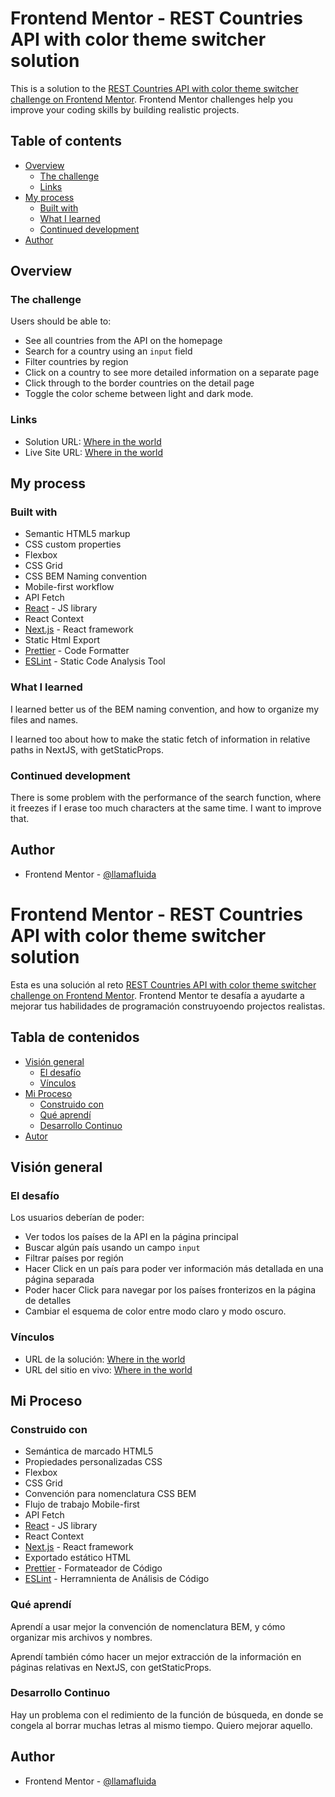 # Frontend Mentor - REST Countries API with color theme switcher solution

This is a solution to the [REST Countries API with color theme switcher challenge on Frontend Mentor](https://www.frontendmentor.io/challenges/rest-countries-api-with-color-theme-switcher-5cacc469fec04111f7b848ca). Frontend Mentor challenges help you improve your coding skills by building realistic projects.

## Table of contents

- [Overview](#overview)
  - [The challenge](#the-challenge)
  - [Links](#links)
- [My process](#my-process)
  - [Built with](#built-with)
  - [What I learned](#what-i-learned)
  - [Continued development](#continued-development)
- [Author](#author)

## Overview

### The challenge

Users should be able to:

- See all countries from the API on the homepage
- Search for a country using an `input` field
- Filter countries by region
- Click on a country to see more detailed information on a separate page
- Click through to the border countries on the detail page
- Toggle the color scheme between light and dark mode.

### Links

- Solution URL: [Where in the world](https://llamafluida.github.io/where-in-the-world)
- Live Site URL: [Where in the world](https://llamafluida.github.io/where-in-the-world)

## My process

### Built with

- Semantic HTML5 markup
- CSS custom properties
- Flexbox
- CSS Grid
- CSS BEM Naming convention
- Mobile-first workflow
- API Fetch
- [React](https://reactjs.org/) - JS library
- React Context
- [Next.js](https://nextjs.org/) - React framework
- Static Html Export
- [Prettier](https://prettier.io/) - Code Formatter
- [ESLint](https://eslint.org/) - Static Code Analysis Tool

### What I learned

I learned better us of the BEM naming convention, and how to organize my files and names.

I learned too about how to make the static fetch of information in relative paths in NextJS, with getStaticProps.

### Continued development

There is some problem with the performance of the search function, where it freezes if I erase too much characters at the same time. I want to improve that.

## Author

- Frontend Mentor - [@llamafluida](https://www.frontendmentor.io/profile/llamafluida)


# Frontend Mentor - REST Countries API with color theme switcher solution

Esta es una solución  al reto [REST Countries API with color theme switcher challenge on Frontend Mentor](https://www.frontendmentor.io/challenges/rest-countries-api-with-color-theme-switcher-5cacc469fec04111f7b848ca). Frontend Mentor te desafía a ayudarte a mejorar tus habilidades de programación  construyoendo projectos realistas.

## Tabla de contenidos

- [Visión general](#visión-general)
  - [El desafío](#el-desafío)
  - [Vínculos](#vínculos)
- [Mi Proceso](#mi-proceso)
  - [Construido con](#construido-con)
  - [Qué aprendí](#qué-aprendí)
  - [Desarrollo Continuo](#desarrollo-continuo)
- [Autor](#autor)

## Visión general

### El desafío

Los usuarios deberían de poder:

- Ver todos los países de la API en la página principal
- Buscar algún país usando un campo `input`
- Filtrar países por región
- Hacer Click en un país para poder ver información más detallada en una página separada
- Poder hacer Click para navegar por los países fronterizos en la página de detalles
- Cambiar el esquema de color entre modo claro y modo oscuro.

### Vínculos

- URL de la solución: [Where in the world](https://llamafluida.github.io/where-in-the-world)
- URL del sitio en vivo: [Where in the world](https://llamafluida.github.io/where-in-the-world)

## Mi Proceso

### Construido con

- Semántica de marcado HTML5
- Propiedades personalizadas CSS
- Flexbox
- CSS Grid
- Convención para nomenclatura CSS BEM
- Flujo de trabajo Mobile-first 
- API Fetch
- [React](https://reactjs.org/) - JS library
- React Context
- [Next.js](https://nextjs.org/) - React framework
- Exportado estático HTML
- [Prettier](https://prettier.io/) - Formateador de Código
- [ESLint](https://eslint.org/) - Herramnienta de Análisis de Código

### Qué aprendí

Aprendí a usar mejor la convención de nomenclatura BEM, y cómo organizar mis archivos y nombres.

Aprendí también cómo hacer un mejor extracción de la información en páginas relativas en NextJS, con getStaticProps.

### Desarrollo Continuo

Hay un problema con el redimiento de la función de búsqueda, en donde se congela al borrar muchas letras al mismo tiempo. Quiero mejorar aquello.

## Author

- Frontend Mentor - [@llamafluida](https://www.frontendmentor.io/profile/llamafluida)
